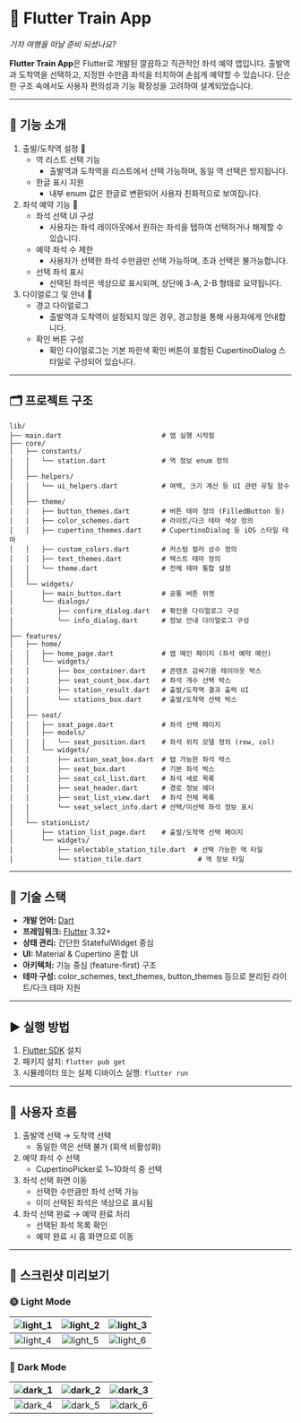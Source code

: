 # 🚆 Flutter Train App

_기차 여행을 떠날 준비 되셨나요?_

**Flutter Train App**은 Flutter로 개발된 깔끔하고 직관적인 좌석 예약 앱입니다.
출발역과 도착역을 선택하고, 지정한 수만큼 좌석을 터치하여 손쉽게 예약할 수 있습니다.
단순한 구조 속에서도 사용자 편의성과 기능 확장성을 고려하여 설계되었습니다.

---

## 🧩 기능 소개

1. 출발/도착역 설정 🚉
   - 역 리스트 선택 기능
     - 출발역과 도착역을 리스트에서 선택 가능하며, 동일 역 선택은 방지됩니다.
   - 한글 표시 지원
     - 내부 enum 값은 한글로 변환되어 사용자 친화적으로 보여집니다.
2. 좌석 예약 기능 🎫
   - 좌석 선택 UI 구성
     - 사용자는 좌석 레이아웃에서 원하는 좌석을 탭하여 선택하거나 해제할 수 있습니다.
   - 예약 좌석 수 제한
     - 사용자가 선택한 좌석 수만큼만 선택 가능하며, 초과 선택은 불가능합니다.
   - 선택 좌석 표시
     - 선택된 좌석은 색상으로 표시되며, 상단에 3-A, 2-B 형태로 요약됩니다.
3. 다이얼로그 및 안내 📢
   - 경고 다이얼로그
     - 출발역과 도착역이 설정되지 않은 경우, 경고창을 통해 사용자에게 안내합니다.
   - 확인 버튼 구성
     - 확인 다이얼로그는 기본 파란색 확인 버튼이 포함된 CupertinoDialog 스타일로 구성되어 있습니다.

---

## 🗂️ 프로젝트 구조

```
lib/
├── main.dart                         # 앱 실행 시작점
├── core/
│   ├── constants/
│   │   └── station.dart              # 역 정보 enum 정의
│   │
│   ├── helpers/
│   │   └── ui_helpers.dart           # 여백, 크기 계산 등 UI 관련 유틸 함수
│   │
│   ├── theme/
│   │   ├── button_themes.dart        # 버튼 테마 정의 (FilledButton 등)
│   │   ├── color_schemes.dart        # 라이트/다크 테마 색상 정의
│   │   ├── cupertino_themes.dart     # CupertinoDialog 등 iOS 스타일 테마
│   │   ├── custom_colors.dart        # 커스텀 컬러 상수 정의
│   │   ├── text_themes.dart          # 텍스트 테마 정의
│   │   └── theme.dart                # 전체 테마 통합 설정
│   │
│   └── widgets/
│       ├── main_button.dart          # 공통 버튼 위젯
│       └── dialogs/
│           ├── confirm_dialog.dart   # 확인용 다이얼로그 구성
│           └── info_dialog.dart      # 정보 안내 다이얼로그 구성
│
├── features/
│   ├── home/
│   │   ├── home_page.dart            # 앱 메인 페이지 (좌석 예약 메인)
│   │   └── widgets/
│   │       ├── box_container.dart    # 콘텐츠 감싸기용 레이아웃 박스
│   │       ├── seat_count_box.dart   # 좌석 개수 선택 박스
│   │       ├── station_result.dart   # 출발/도착역 결과 출력 UI
│   │       └── stations_box.dart     # 출발/도착역 선택 박스
│   │
│   ├── seat/
│   │   ├── seat_page.dart            # 좌석 선택 페이지
│   │   ├── models/
│   │   │   └── seat_position.dart    # 좌석 위치 모델 정의 (row, col)
│   │   └── widgets/
│   │       ├── action_seat_box.dart  # 탭 가능한 좌석 박스
│   │       ├── seat_box.dart         # 기본 좌석 박스
│   │       ├── seat_col_list.dart    # 좌석 세로 목록
│   │       ├── seat_header.dart      # 경로 정보 헤더
│   │       ├── seat_list_view.dart   # 좌석 전체 목록
│   │       └── seat_select_info.dart # 선택/미선택 좌석 정보 표시
│   │
│   └── stationList/
│       ├── station_list_page.dart    # 출발/도착역 선택 페이지
│       └── widgets/
│           ├── selectable_station_tile.dart  # 선택 가능한 역 타일
│           └── station_tile.dart              # 역 정보 타일
```

---

## 🧰 기술 스택

- **개발 언어:** [Dart](https://dart.dev/)
- **프레임워크:** [Flutter](https://flutter.dev/) 3.32+
- **상태 관리:** 간단한 StatefulWidget 중심
- **UI:** Material & Cupertino 혼합 UI
- **아키텍처:** 기능 중심 (feature-first) 구조
- **테마 구성:** color_schemes, text_themes, button_themes 등으로 분리된 라이트/다크 테마 지원

---

## ▶️ 실행 방법

1. [Flutter SDK](https://docs.flutter.dev/get-started/install) 설치
2. 패키지 설치: `flutter pub get`
3. 시뮬레이터 또는 실제 디바이스 실행: `flutter run`

---

## 📲 사용자 흐름

1. 출발역 선택 → 도착역 선택
   - 동일한 역은 선택 불가 (회색 비활성화)
2. 예약 좌석 수 선택
   - CupertinoPicker로 1~10좌석 중 선택
3. 좌석 선택 화면 이동
   - 선택한 수만큼만 좌석 선택 가능
   - 이미 선택된 좌석은 색상으로 표시됨
4. 좌석 선택 완료 → 예약 완료 처리
   - 선택된 좌석 목록 확인
   - 예약 완료 시 홈 화면으로 이동

---

## 📸 스크린샷 미리보기

### 🌞 Light Mode

| ![light_1](example/images/light_1.png) | ![light_2](example/images/light_2.png) | ![light_3](example/images/light_3.png) |
| :------------------------------------: | :------------------------------------: | :------------------------------------: |
| ![light_4](example/images/light_4.png) | ![light_5](example/images/light_5.png) | ![light_6](example/images/light_6.png) |

### 🌙 Dark Mode

| ![dark_1](example/images/dark_1.png) | ![dark_2](example/images/dark_2.png) | ![dark_3](example/images/dark_3.png) |
| :----------------------------------: | :----------------------------------: | :----------------------------------: |
| ![dark_4](example/images/dark_4.png) | ![dark_5](example/images/dark_5.png) | ![dark_6](example/images/dark_6.png) |
